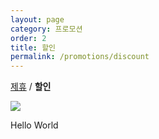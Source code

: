 ```yaml
---
layout: page
category: 프로모션
order: 2
title: 할인
permalink: /promotions/discount
---
```


<a href="/promotions/partners">제휴</a> / <strong>할인</strong>

![](https://previews.123rf.com/images/varijanta/varijanta1411/varijanta141100014/33741826-%EB%B9%84%EC%A6%88%EB%8B%88%EC%8A%A4-%EA%B8%88%EC%9C%B5-%EB%B9%84%EC%A6%88%EB%8B%88%EC%8A%A4-%EC%9E%90%EB%AC%B8-%EC%BB%A8%EC%84%A4%ED%8C%85-%EA%B8%88%EC%9C%B5-%EC%8B%9C%EC%9E%A5-%EC%A0%84%EB%9E%B5%EC%A0%81-%EC%A0%9C%ED%9C%B4-%EA%B8%80%EB%A1%9C%EB%B2%8C-%ED%86%B5%ED%95%A9-%EB%A7%88%EC%BC%80%ED%8C%85-%ED%94%8C%EB%9E%AB-%EB%94%94%EC%9E%90%EC%9D%B8-%EB%B2%A1%ED%84%B0-%EC%9D%BC%EB%9F%AC%EC%8A%A4%ED%8A%B8-%EB%A0%88%EC%9D%B4-%EC%85%98-%EA%B0%9C%EB%85%90%EC%9E%85%EB%8B%88%EB%8B%A4-%EC%9B%B9-%EB%B0%B0%EB%84%88-%EC%9D%B8%EC%87%84-.jpg)

Hello World
